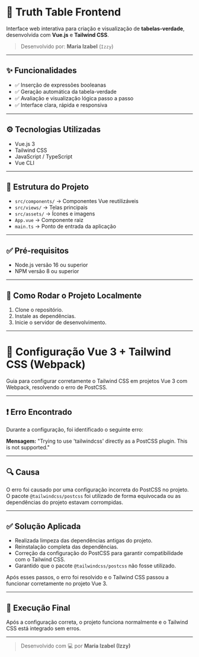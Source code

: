 # 🧠 Truth Table Frontend

Interface web interativa para criação e visualização de **tabelas-verdade**, desenvolvida com **Vue.js** e **Tailwind CSS**.

> Desenvolvido por: **Maria Izabel** (`Izzy`)

---

## ✨ Funcionalidades

- ✅ Inserção de expressões booleanas
- ✅ Geração automática da tabela-verdade
- ✅ Avaliação e visualização lógica passo a passo
- ✅ Interface clara, rápida e responsiva

---

## ⚙️ Tecnologias Utilizadas

- Vue.js 3
- Tailwind CSS
- JavaScript / TypeScript
- Vue CLI

---

## 📁 Estrutura do Projeto

- `src/components/` → Componentes Vue reutilizáveis  
- `src/views/` → Telas principais  
- `src/assets/` → Ícones e imagens  
- `App.vue` → Componente raiz  
- `main.ts` → Ponto de entrada da aplicação  

---

## ✅ Pré-requisitos

- Node.js versão 16 ou superior
- NPM versão 8 ou superior

---

## 🚀 Como Rodar o Projeto Localmente

1. Clone o repositório.
2. Instale as dependências.
3. Inicie o servidor de desenvolvimento.

---

# 📘 Configuração Vue 3 + Tailwind CSS (Webpack)

Guia para configurar corretamente o Tailwind CSS em projetos Vue 3 com Webpack, resolvendo o erro de PostCSS.

---

## ❗️ Erro Encontrado

Durante a configuração, foi identificado o seguinte erro:

**Mensagem:**
"Trying to use 'tailwindcss' directly as a PostCSS plugin. This is not supported."

---

## 🔍 Causa

O erro foi causado por uma configuração incorreta do PostCSS no projeto.  
O pacote `@tailwindcss/postcss` foi utilizado de forma equivocada ou as dependências do projeto estavam corrompidas.

---

## ✅ Solução Aplicada

- Realizada limpeza das dependências antigas do projeto.
- Reinstalação completa das dependências.
- Correção da configuração do PostCSS para garantir compatibilidade com o Tailwind CSS.
- Garantido que o pacote `@tailwindcss/postcss` não fosse utilizado.

Após esses passos, o erro foi resolvido e o Tailwind CSS passou a funcionar corretamente no projeto Vue 3.

---

## 🚀 Execução Final

Após a configuração correta, o projeto funciona normalmente e o Tailwind CSS está integrado sem erros.

---

> Desenvolvido com 💻 por **Maria Izabel (Izzy)**

